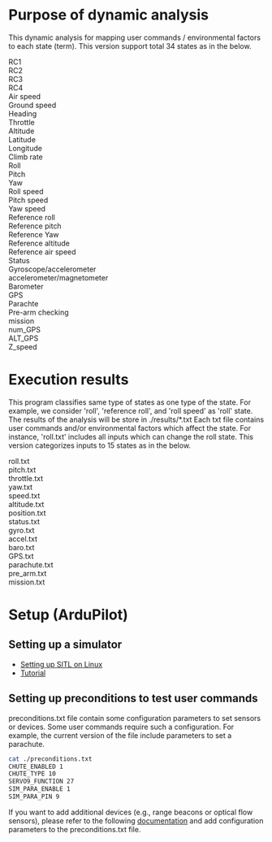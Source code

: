 # Purpose of dynamic analysis
This dynamic analysis for mapping user commands / environmental factors to each state (term).
This version support total 34 states as in the below.

RC1<br>
RC2<br>
RC3<br>
RC4<br>
Air speed<br>
Ground speed<br>
Heading<br>
Throttle<br>
Altitude<br>
Latitude<br>
Longitude<br>
Climb rate<br>
Roll<br>
Pitch<br>
Yaw<br>
Roll speed<br>
Pitch speed<br>
Yaw speed<br>
Reference roll<br>
Reference pitch<br>
Reference Yaw<br>
Reference altitude<br>
Reference air speed<br>
Status<br>
Gyroscope/accelerometer<br>
accelerometer/magnetometer<br>
Barometer<br>
GPS<br>
Parachte<br>
Pre-arm checking<br>
mission<br>
num_GPS<br>
ALT_GPS<br>
Z_speed<br>

# Execution results
This program classifies same type of states as one type of the state.
For example, we consider 'roll', 'reference roll', and 'roll speed' as 'roll' state.
The results of the analysis will be store in ./results/*.txt
Each txt file contains user commands and/or environmental factors which affect the state.
For instance, 'roll.txt' includes all inputs which can change the roll state.
This version categorizes inputs to 15 states as in the below.

roll.txt<br>
pitch.txt<br>
throttle.txt<br>
yaw.txt<br>
speed.txt<br>
altitude.txt<br>
position.txt<br>
status.txt<br>
gyro.txt<br>
accel.txt<br>
baro.txt<br>
GPS.txt<br>
parachute.txt<br>
pre_arm.txt<br>
mission.txt<br>

# Setup (ArduPilot)
## Setting up a simulator
- <a href="https://ardupilot.org/dev/docs/setting-up-sitl-on-linux.html" target="_blank"> Setting up SITL on Linux </a>
- <a href="https://ardupilot.org/dev/docs/copter-sitl-mavproxy-tutorial.html" target="_blank"> Tutorial</a>

## Setting up preconditions to test user commands
preconditions.txt file contain some configuration parameters to set sensors or devices. Some user commands require such a configuration. For example, the current version of the file include parameters to set a parachute. 
```bash
cat ./preconditions.txt
CHUTE_ENABLED 1
CHUTE_TYPE 10
SERVO9_FUNCTION 27
SIM_PARA_ENABLE 1
SIM_PARA_PIN 9
```
If you want to add additional devices (e.g., range beacons or optical flow sensors), please refer to the following <a href="https://ardupilot.org/dev/docs/copter-sitl-mavproxy-tutorial.html" target="_blank">documentation</a> and add configuration parameters to the preconditions.txt file.

